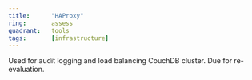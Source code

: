 ```yaml
---
title:      "HAProxy"
ring:       assess
quadrant:   tools
tags:       [infrastructure]
---
```


Used for audit logging and load balancing CouchDB cluster. Due for re-evaluation.